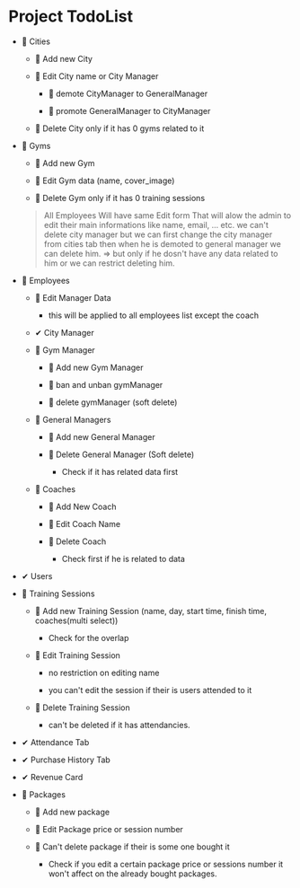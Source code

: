 # Project TodoList

- 📌 Cities

  - 📌 Add new City

  - 📌 Edit City name or City Manager

    - 📌 demote CityManager to GeneralManager

    - 📌 promote GeneralManager to CityManager

  - 📌 Delete City only if it has 0 gyms related to it

- 📌 Gyms

  - 📌 Add new Gym

  - 📌 Edit Gym data (name, cover_image)

  - 📌 Delete Gym only if it has 0 training sessions

  > All Employees Will have same Edit form That will alow the admin to edit their main informations like name, email, ... etc.
  > we can't delete city manager but we can first change the city manager from cities tab then when he is demoted to general manager we can delete him. => but only if he dosn't have any data related to him or we can restrict deleting him.
- 📌 Employees

  - 📌 Edit Manager Data

    - this will be applied to all employees list except the coach

  - ✔ City Manager

  - 📌 Gym Manager

    - 📌 Add new Gym Manager

    - 📌 ban and unban gymManager

    - 📌 delete gymManager (soft delete)

  - 📌 General Managers

    - 📌 Add new General Manager

    - 📌 Delete General Manager (Soft delete)

      - Check if it has related data first

  - 📌 Coaches

    - 📌 Add New Coach

    - 📌 Edit Coach Name

    - 📌 Delete Coach

      - Check first if he is related to data

- ✔ Users

- 📌 Training Sessions

  - 📌 Add new Training Session (name, day, start time, finish time, coaches(multi select))

    - Check for the overlap

  - 📌 Edit Training Session

    - no restriction on editing name

    - you can't edit the session if their is users attended to it
  - 📌 Delete Training Session

    - can't be deleted if it has attendancies.

- ✔ Attendance Tab

- ✔ Purchase History Tab

- ✔ Revenue Card

- 📌 Packages

  - 📌 Add new package

  - 📌 Edit Package price or session number

  - 📌 Can't delete package if their is some one bought it

    - Check if you edit a certain package price or sessions number it won't affect on the already bought packages.
